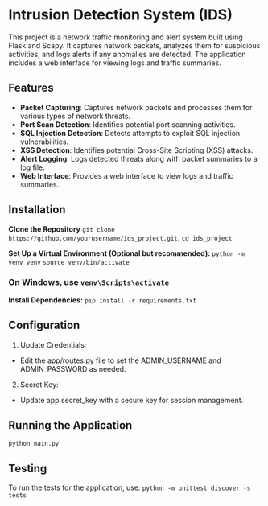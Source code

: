 # Intrusion Detection System (IDS)

This project is a network traffic monitoring and alert system built using Flask and Scapy. It captures network packets, analyzes them for suspicious activities, and logs alerts if any anomalies are detected. The application includes a web interface for viewing logs and traffic summaries.

## Features

- **Packet Capturing**: Captures network packets and processes them for various types of network threats.
- **Port Scan Detection**: Identifies potential port scanning activities.
- **SQL Injection Detection**: Detects attempts to exploit SQL injection vulnerabilities.
- **XSS Detection**: Identifies potential Cross-Site Scripting (XSS) attacks.
- **Alert Logging**: Logs detected threats along with packet summaries to a log file.
- **Web Interface**: Provides a web interface to view logs and traffic summaries.

## Installation
**Clone the Repository**
`git clone https://github.com/yourusername/ids_project.git`.
`cd ids_project`

**Set Up a Virtual Environment (Optional but recommended):**
`python -m venv venv`
`source venv/bin/activate`
### On Windows, use `venv\Scripts\activate`

**Install Dependencies:**
`pip install -r requirements.txt`
## Configuration
1. Update Credentials:
- Edit the app/routes.py file to set the ADMIN_USERNAME and ADMIN_PASSWORD as needed.
2. Secret Key:
- Update app.secret_key with a secure key for session management.

## Running the Application
`python main.py`

## Testing
To run the tests for the application, use:
`python -m unittest discover -s tests`
